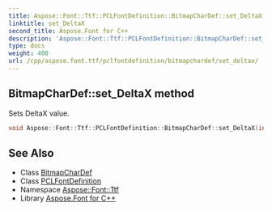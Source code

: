 ```yaml
---
title: Aspose::Font::Ttf::PCLFontDefinition::BitmapCharDef::set_DeltaX method
linktitle: set_DeltaX
second_title: Aspose.Font for C++
description: 'Aspose::Font::Ttf::PCLFontDefinition::BitmapCharDef::set_DeltaX method. Sets DeltaX value in C++.'
type: docs
weight: 400
url: /cpp/aspose.font.ttf/pclfontdefinition/bitmapchardef/set_deltax/
---
```

## BitmapCharDef::set_DeltaX method


Sets DeltaX value.

```cpp
void Aspose::Font::Ttf::PCLFontDefinition::BitmapCharDef::set_DeltaX(int16_t value)
```

## See Also

* Class [BitmapCharDef](../)
* Class [PCLFontDefinition](../../)
* Namespace [Aspose::Font::Ttf](../../../)
* Library [Aspose.Font for C++](../../../../)
